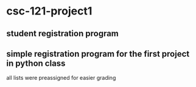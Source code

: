 # csc-121-project1
student registration program
---
simple registration program for the first project in python class
---
all lists were preassigned for easier grading
